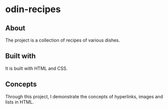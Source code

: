 # odin-recipes

## About
The project is a collection of recipes of various dishes.

## Built with
It is built with HTML and CSS.

## Concepts
Through this project, I demonstrate the concepts of hyperlinks, images and lists in HTML.